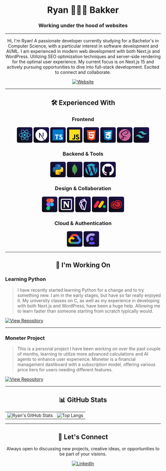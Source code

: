 <div align="center">

# Ryan 🧑🏻‍💻 Bakker

### Working under the hood of websites

---

</div>

<div align="center">

Hi, I'm Ryan! A passionate developer currently studying for a Bachelor's in Computer Science, with a particular interest in software development and AI/ML. I am experienced in modern web development with both Next.js and WordPress. Utilizing SEO optimization techniques and server-side rendering for the optimal user experience. My current focus is on Next.js 15 and actively pursuing opportunities to dive into full-stack development. Excited to connect and collaborate.

[![Website](https://img.shields.io/badge/Visit%20My%20Website-667eea?style=for-the-badge&logo=link&logoColor=white)](https://ryanbakker.site)

</div>

---

<div align="center">

## 🛠️ Experienced With

</div>

<div align="center">

### Frontend

<img src="icons/React.svg" alt="React" width="50" height="50" title="React">
<img src="icons/Next.svg" alt="Next.js" width="50" height="50" title="Next.js">
<img src="icons/Typescript.svg" alt="TypeScript" width="50" height="50" title="TypeScript">
<img src="icons/Javascript.svg" alt="JavaScript" width="50" height="50" title="JavaScript">
<img src="icons/HTML.svg" alt="HTML5" width="50" height="50" title="HTML5">
<img src="icons/CSS.svg" alt="CSS3" width="50" height="50" title="CSS3">
<img src="icons/Sass.svg" alt="Sass" width="50" height="50" title="Sass">
<img src="icons/Tailwind.svg" alt="Tailwind CSS" width="50" height="50" title="Tailwind CSS">

### Backend & Tools

<img src="icons/Python.svg" alt="Python" width="50" height="50" title="Python">
<img src="icons/Mongo.svg" alt="MongoDB" width="50" height="50" title="MongoDB">
<img src="icons/WordPress.svg" alt="WordPress" width="50" height="50" title="WordPress">
<img src="icons/GitHub.svg" alt="GitHub" width="50" height="50" title="GitHub">

### Design & Collaboration

<img src="icons/Figma.svg" alt="Figma" width="50" height="50" title="Figma">
<img src="icons/Notion.svg" alt="Notion" width="50" height="50" title="Notion">
<img src="icons/Obsidian.svg" alt="Obsidian" width="50" height="50" title="Obsidian">
<img src="icons/Monday.svg" alt="Monday.com" width="50" height="50" title="Monday.com">
<img src="icons/CreativeCloud.svg" alt="Adobe Creative Cloud" width="50" height="50" title="Adobe Creative Cloud">

### Cloud & Authentication

<img src="icons/GoogleCloud.svg" alt="Google Cloud" width="50" height="50" title="Google Cloud">
<img src="icons/Clerk.svg" alt="Clerk" width="50" height="50" title="Clerk">

</div>

---

<div align="center">

## 🚀 I'm Working On

</div>

### Learning Python

> I have recently started learning Python for a change and to try something new. I am in the early stages, but have so far really enjoyed it. My university classes on C, as well as my experience in developing with both Next.js and WordPress, have been a huge help. Allowing me to learn faster than someone starting from scratch typically would.

[![View Repository](https://img.shields.io/badge/View%20Repository-667eea?style=for-the-badge&logo=github&logoColor=white)](https://github.com/ryanbakker/python)

---

### Moneter Project

> This is a personal project I have been working on over the past couple of months, learning to utilize more advanced calculations and AI agents to enhance user experience. Moneter is a financial management dashboard with a subscription model, offering various price tiers for users needing different features.

[![View Repository](https://img.shields.io/badge/View%20Repository-a855f7?style=for-the-badge&logo=github&logoColor=white)](https://github.com/ryanbakker/moneter)

---

<div align="center">

## 📊 GitHub Stats

</div>

<div align="center">

<table>
  <tr>
    <td>
      <img src="https://github-readme-stats.vercel.app/api?username=ryanbakker&show_icons=true&hide_rank=true&theme=transparent&hide_border=true&bg_color=00000000" alt="Ryan's GitHub Stats">
    </td>
    <td>
      <img src="https://github-readme-stats.vercel.app/api/top-langs/?username=ryanbakker&layout=compact&langs_count=7&theme=transparent&hide_border=true&bg_color=00000000" alt="Top Langs">
    </td>
  </tr>
</table>

</div>

---

<div align="center">

## 🤝 Let's Connect

Always open to discussing new projects, creative ideas, or opportunities to be part of your visions.

[![LinkedIn](https://img.shields.io/badge/Connect%20on%20LinkedIn-0077B5?style=for-the-badge&logo=linkedin&logoColor=white)](https://linkedin.com/in/ryan-bakker)

</div>
